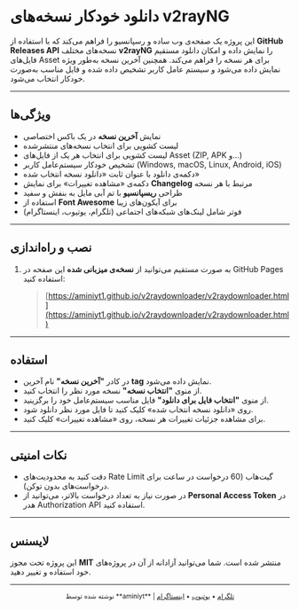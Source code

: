 # دانلود خودکار نسخه‌های v2rayNG

این پروژه یک صفحه‌ی وب ساده و رسپانسیو را فراهم می‌کند که با استفاده از **GitHub Releases API** نسخه‌های مختلف **v2rayNG** را نمایش داده و امکان دانلود مستقیم فایل‌های Asset برای هر نسخه را فراهم می‌کند. همچنین آخرین نسخه به‌طور ویژه نمایش داده می‌شود و سیستم عامل کاربر تشخیص داده شده و فایل مناسب به‌صورت خودکار انتخاب می‌شود.

---

## ویژگی‌ها

* نمایش **آخرین نسخه** در یک باکس اختصاصی
* لیست کشویی برای انتخاب نسخه‌های منتشرشده
* لیست کشویی برای انتخاب هر یک از فایل‌های Asset (ZIP, APK و...)
* تشخیص خودکار سیستم‌عامل کاربر (Windows, macOS, Linux, Android, iOS)
* دکمه‌ی دانلود با عنوان ثابت «دانلود نسخه انتخاب شده»
* دکمه‌ی «مشاهده تغییرات» برای نمایش **Changelog** مرتبط با هر نسخه
* طراحی **ریسپانسیو** با تم آبی مایل به بنفش و سفید
* استفاده از **Font Awesome** برای آیکون‌های زیبا
* فوتر شامل لینک‌های شبکه‌های اجتماعی (تلگرام، یوتیوب، اینستاگرام)

---

## نصب و راه‌اندازی

1. به صورت مستقیم می‌توانید از **نسخه‌ی میزبانی شده** این صفحه در GitHub Pages استفاده کنید:

   > [https://aminiyt1.github.io/v2raydownloader/v2raydownloader.html](https://aminiyt1.github.io/v2raydownloader/v2raydownloader.html)

---

## استفاده

* در کادر **"آخرین نسخه"** نام آخرین **tag** نمایش داده می‌شود.
* از منوی **"انتخاب نسخه"** نسخه مورد نظر را انتخاب کنید.
* از منوی **"انتخاب فایل برای دانلود"** فایل مناسب سیستم‌عامل خود را برگزینید.
* روی «دانلود نسخه انتخاب شده» کلیک کنید تا فایل مورد نظر دانلود شود.
* برای مشاهده جزئیات تغییرات هر نسخه، روی «مشاهده تغییرات» کلیک کنید.

---

## نکات امنیتی

* دقت کنید به محدودیت‌های Rate Limit گیت‌هاب (60 درخواست در ساعت برای درخواست‌های بدون توکن).
* در صورت نیاز به تعداد درخواست بالاتر، می‌توانید از **Personal Access Token** در هدر Authorization API استفاده کنید.

---

## لایسنس

این پروژه تحت مجوز **MIT** منتشر شده است. شما می‌توانید آزادانه از آن در پروژه‌های خود استفاده و تغییر دهید.

---

<div align="center">
  <sub>نوشته شده توسط **aminiyt** | <a href="https://t.me/asrnovin_ir">تلگرام</a> • <a href="https://www.youtube.com/aminiyt1">یوتیوب</a> • <a href="https://instagram.com/aminiyt1">اینستاگرام</a></sub>
</div>
